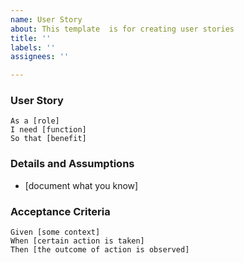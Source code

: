 ```yaml
---
name: User Story
about: This template  is for creating user stories
title: ''
labels: ''
assignees: ''

---
```

 ### User Story   
 ```gherkin
As a [role]  
 I need [function]  
 So that [benefit]  
 ```   
 ### Details and Assumptions
 * [document what you know]
   
 ### Acceptance Criteria  
   
 ```gherkin
 Given [some context]
 When [certain action is taken]
 Then [the outcome of action is observed]
 ```
